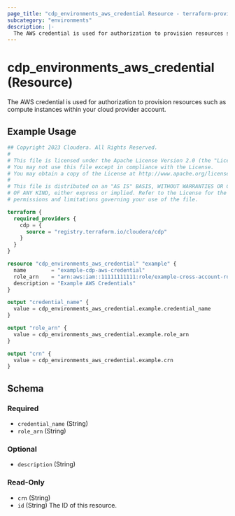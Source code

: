 ```yaml
---
page_title: "cdp_environments_aws_credential Resource - terraform-provider-cdp"
subcategory: "environments"
description: |-
  The AWS credential is used for authorization to provision resources such as compute instances within your cloud provider account.
---
```


# cdp_environments_aws_credential (Resource)

The AWS credential is used for authorization to provision resources such as compute instances within your cloud provider account.

## Example Usage

```terraform
## Copyright 2023 Cloudera. All Rights Reserved.
#
# This file is licensed under the Apache License Version 2.0 (the "License").
# You may not use this file except in compliance with the License.
# You may obtain a copy of the License at http://www.apache.org/licenses/LICENSE-2.0.
#
# This file is distributed on an "AS IS" BASIS, WITHOUT WARRANTIES OR CONDITIONS
# OF ANY KIND, either express or implied. Refer to the License for the specific
# permissions and limitations governing your use of the file.

terraform {
  required_providers {
    cdp = {
      source = "registry.terraform.io/cloudera/cdp"
    }
  }
}

resource "cdp_environments_aws_credential" "example" {
  name        = "example-cdp-aws-credential"
  role_arn    = "arn:aws:iam::11111111111:role/example-cross-account-role"
  description = "Example AWS Credentials"
}

output "credential_name" {
  value = cdp_environments_aws_credential.example.credential_name
}

output "role_arn" {
  value = cdp_environments_aws_credential.example.role_arn
}

output "crn" {
  value = cdp_environments_aws_credential.example.crn
}
```

<!-- schema generated by tfplugindocs -->
## Schema

### Required

- `credential_name` (String)
- `role_arn` (String)

### Optional

- `description` (String)

### Read-Only

- `crn` (String)
- `id` (String) The ID of this resource.